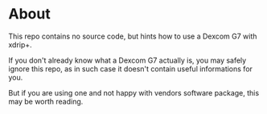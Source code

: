 # About
This repo contains no source code, but hints how to use a Dexcom G7 with xdrip+.

If you don't already know what a Dexcom G7 actually is, you may safely ignore this repo,
as in such case it doesn't contain useful informations for you.

But if you are using one and not happy with vendors software package, this may be worth reading.
